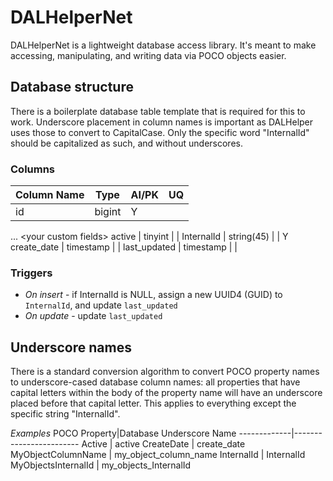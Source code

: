 # DALHelperNet
DALHelperNet is a lightweight database access library. It's meant to make accessing, manipulating, and writing data via POCO objects easier.

Database structure
------------------
There is a boilerplate database table template that is required for this to work. Underscore placement in column names is important as DALHelper uses those to convert to CapitalCase. Only the specific word "InternalId" should be capitalized as such, and without underscores.

### Columns
Column Name | Type | AI/PK | UQ
------------|------|-----|----
id | bigint | Y |
... \<your custom fields\>
active | tinyint | |
InternalId | string(45) | | Y
create_date | timestamp | |
last_updated | timestamp | |

### Triggers
* _On insert_ - if InternalId is NULL, assign a new UUID4 (GUID) to `InternalId`, and update `last_updated`
* _On update_ - update `last_updated`



Underscore names
----------------
There is a standard conversion algorithm to convert POCO property names to underscore-cased database column names: all properties that have capital letters within the body of the property name will have an underscore placed before that capital letter. This applies to everything except the specific string "InternalId".

*Examples*
POCO Property|Database Underscore Name
-------------|------------------------
Active | active
CreateDate | create_date
MyObjectColumnName | my_object_column_name
InternalId | InternalId
MyObjectsInternalId | my_objects_InternalId

